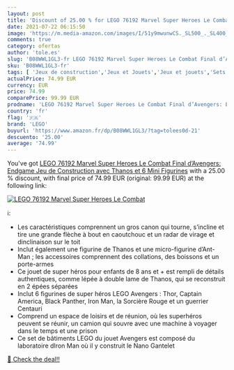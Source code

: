```yaml
---
layout: post
title: 'Discount of 25.00 % for LEGO 76192 Marvel Super Heroes Le Combat'
date: 2021-07-22 06:15:50
image: 'https://m.media-amazon.com/images/I/51y9mwunwCS._SL500_._SL400_.jpg'
comments: true
category: ofertas
author: 'tole.es'
slug: 'B08WWL1GL3-fr LEGO 76192 Marvel Super Heroes Le Combat Final d’Avengers:...'
sku: 'B08WWL1GL3-fr'
tags: [ 'Jeux de construction','Jeux et Jouets','Jeux et jouets','Sets de jeux de construction','lego', ]
actualPrice: 74.99 EUR
currency: EUR
price: 74.99
comparePrice: 99.99 EUR
prodname: 'LEGO 76192 Marvel Super Heroes Le Combat Final d’Avengers: Endgame  Jeu de Construction avec Thanos et 6 Mini Figurines'
country: 'fr'
flag: '🇫🇷'
brand: 'LEGO'
buyurl: 'https://www.amazon.fr/dp/B08WWL1GL3/?tag=tolees0d-21'
descuento: '25.00'
average: '74.99'
---
```


You've got [LEGO 76192 Marvel Super Heroes Le Combat Final d’Avengers: Endgame  Jeu de Construction avec Thanos et 6 Mini Figurines](https://www.amazon.fr/dp/B08WWL1GL3/?tag=tolees0d-21) with a  25.00 % discount, with final price of 74.99 EUR (original: 99.99 EUR) at the following link:

[![LEGO 76192 Marvel Super Heroes Le Combat](https://m.media-amazon.com/images/I/51y9mwunwCS._SL500_._SL400_.jpg)](https://www.amazon.fr/dp/B08WWL1GL3/?tag=tolees0d-21)

ℹ️:

- Les caractéristiques comprennent un gros canon qui tourne, s’incline et tire une grande flèche à bout en caoutchouc et un radar de virage et dinclinaison sur le toit
- Inclut également une figurine de Thanos et une micro-figurine d’Ant-Man ; les accessoires comprennent des collations, des boissons et un porte-armes
- Ce jouet de super héros pour enfants de 8 ans et + est rempli de détails authentiques, comme lépée à double lame de Thanos, qui se reconstruit en 2 épées séparées
- Inclut 6 figurines de super héros LEGO Avengers : Thor, Captain America, Black Panther, Iron Man, la Sorcière Rouge et un guerrier Centauri
- Comprend un espace de loisirs et de réunion, où les superhéros peuvent se réunir, un camion qui souvre avec une machine à voyager dans le temps et une prison
- Ce set de bâtiments LEGO du jouet Avengers est composé du laboratoire dIron Man où il y construit le Nano Gantelet

[🛒 Check the deal!!](https://www.amazon.fr/dp/B08WWL1GL3/?tag=tolees0d-21)
